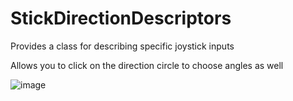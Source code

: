 # StickDirectionDescriptors
 Provides a class for describing specific joystick inputs

 Allows you to click on the direction circle to choose angles as well
 
![image](https://github.com/chloelcdev/StickDirectionDescriptors/assets/734133/372f1047-317f-490a-9254-ac568818782b)

